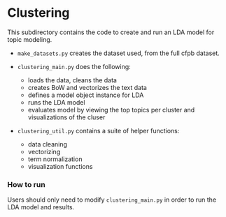# Clustering

This subdirectory contains the code to create and run an LDA model for topic modeling.

- `make_datasets.py` creates the dataset used, from the full cfpb dataset. 

- `clustering_main.py` does the following: 
    - loads the data, cleans the data
    - creates BoW and vectorizes the text data
    - defines a model object instance for LDA
    - runs the LDA model
    - evaluates model by viewing the top topics per cluster and visualizations of the cluser

- `clustering_util.py` contains a suite of helper functions:
    - data cleaning 
    - vectorizing
    - term normalization
    - visualization functions

### How to run

Users should only need to modify `clustering_main.py` in order to run the LDA model and results.